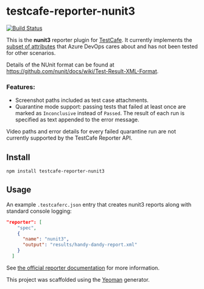 # testcafe-reporter-nunit3

[![Build Status](https://travis-ci.org/NickLargen/testcafe-reporter-nunit3.svg)](https://travis-ci.org/NickLargen/testcafe-reporter-nunit3)

This is the **nunit3** reporter plugin for [TestCafe](http://devexpress.github.io/testcafe). It currently implements the [subset of attributes](https://docs.microsoft.com/en-us/azure/devops/pipelines/tasks/test/publish-test-results?view=azure-devops&tabs=yaml#result-formats-mapping) that Azure DevOps cares about and has not been tested for other scenarios.

Details of the NUnit format can be found at https://github.com/nunit/docs/wiki/Test-Result-XML-Format.

### Features:

-   Screenshot paths included as test case attachments.
-   Quarantine mode support: passing tests that failed at least once are marked as `Inconclusive` instead of `Passed`. The result of each run is specified as text appended to the error message.

Video paths and error details for every failed quarantine run are not currently supported by the TestCafe Reporter API.

## Install

```
npm install testcafe-reporter-nunit3
```

## Usage

An example `.testcaferc.json` entry that creates nunit3 reports along with standard console logging:

```json
"reporter": [
    "spec",
    {
      "name": "nunit3",
      "output": "results/handy-dandy-report.xml"
    }
  ]
```

See [the official reporter documentation](https://devexpress.github.io/testcafe/documentation/using-testcafe/common-concepts/reporters.html#using-the-reporters) for more information.

This project was scaffolded using the [Yeoman](https://github.com/DevExpress/generator-testcafe-reporter) generator.
